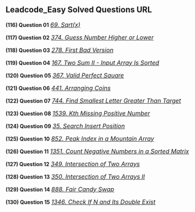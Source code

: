 ## Leadcode_Easy Solved Questions URL

**(116) Question 01** <a href="https://leetcode.com/problems/sqrtx/submissions/923762747/" target="_blank" style="font-size: 16px;dispaly:inline-block;">_69. Sqrt(x)_</a> <br/>

**(117) Question 02** <a href="https://leetcode.com/problems/guess-number-higher-or-lower/submissions/923785045/" target="_blank" style="font-size: 16px;dispaly:inline-block;">_374. Guess Number Higher or Lower_</a> <br/>

**(118) Question 03** <a href="https://leetcode.com/problems/first-bad-version/submissions/923813018/" target="_blank" style="font-size: 16px;dispaly:inline-block;">_278. First Bad Version_</a> <br/>

**(119) Question 04** <a href="https://leetcode.com/problems/two-sum-ii-input-array-is-sorted/submissions/923851303/" target="_blank" style="font-size: 16px;dispaly:inline-block;">_167. Two Sum II - Input Array Is Sorted_</a> <br/>

**(120) Question 05** <a href="https://leetcode.com/problems/valid-perfect-square/submissions/923858332/" target="_blank" style="font-size: 16px;dispaly:inline-block;">_367. Valid Perfect Square_</a> <br/>

**(121) Question 06** <a href="https://leetcode.com/problems/arranging-coins/submissions/924148378/" target="_blank" style="font-size: 16px;dispaly:inline-block;">_441. Arranging Coins_</a> <br/>

**(122) Question 07** <a href="https://leetcode.com/problems/find-smallest-letter-greater-than-target/submissions/924172771/" target="_blank" style="font-size: 16px;dispaly:inline-block;">_744. Find Smallest Letter Greater Than Target_</a> <br/>

**(123) Question 08** <a href="https://leetcode.com/problems/kth-missing-positive-number/submissions/924202772/" target="_blank" style="font-size: 16px;dispaly:inline-block;">_1539. Kth Missing Positive Number_</a> <br/> 
 
**(124) Question 09** <a href="https://leetcode.com/problems/search-insert-position/submissions/924263962/" target="_blank" style="font-size: 16px;dispaly:inline-block;">_35. Search Insert Position_</a> <br/> 
 
**(125) Question 10** <a href="https://leetcode.com/problems/peak-index-in-a-mountain-array/submissions/" target="_blank" style="font-size: 16px;dispaly:inline-block;">_852. Peak Index in a Mountain Array_</a> <br/> 
 
**(126) Question 11** <a href="https://leetcode.com/problems/count-negative-numbers-in-a-sorted-matrix/submissions/924643507/" target="_blank" style="font-size: 16px;dispaly:inline-block;">_1351. Count Negative Numbers in a Sorted Matrix_</a> <br/>
 
**(127) Question 12** <a href="https://leetcode.com/problems/intersection-of-two-arrays/submissions/924663865/" target="_blank" style="font-size: 16px;dispaly:inline-block;">_349. Intersection of Two Arrays_</a> <br/>
 
**(128) Question 13** <a href="https://leetcode.com/problems/intersection-of-two-arrays-ii/submissions/924685248/" target="_blank" style="font-size: 16px;dispaly:inline-block;">_350. Intersection of Two Arrays II_</a> <br/>
 
**(129) Question 14** <a href="https://leetcode.com/problems/fair-candy-swap/submissions/924959628/" target="_blank" style="font-size: 16px;dispaly:inline-block;">_888. Fair Candy Swap_</a> <br/>
 
**(130) Question 15** <a href="https://leetcode.com/problems/check-if-n-and-its-double-exist/submissions/924972338/" target="_blank" style="font-size: 16px;dispaly:inline-block;">_1346. Check If N and Its Double Exist_</a> <br/>



